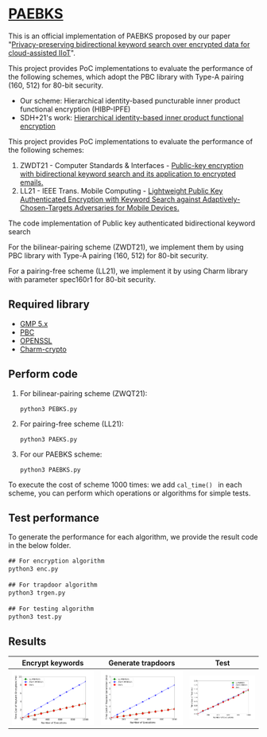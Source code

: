 # [PAEBKS](https://www.sciencedirect.com/science/article/abs/pii/S1383762122001631)

This is an official implementation of PAEBKS proposed by our paper "[Privacy-preserving bidirectional keyword search over encrypted data for cloud-assisted IIoT](https://www.sciencedirect.com/science/article/abs/pii/S1383762122001631)". 

This project provides PoC implementations to evaluate the performance of the following schemes, which adopt the PBC library with Type-A pairing (160, 512) for 80-bit security.

- Our scheme: Hierarchical identity-based puncturable inner product functional encryption (HIBP-IPFE)
- SDH+21's work: [Hierarchical identity-based inner product functional encryption](https://doi.org/10.1016/j.ins.2021.05.062)

This project provides PoC implementations to evaluate the performance of the following schemes:

1. ZWDT21 - Computer Standards & Interfaces - [Public-key encryption with bidirectional keyword search and its application to encrypted emails.](https://doi.org/10.1016/j.csi.2021.103542) 
2. LL21 - IEEE Trans. Mobile Computing - [Lightweight Public Key Authenticated Encryption with Keyword Search against Adaptively-Chosen-Targets Adversaries for Mobile Devices.](https://doi.org/10.1109/TII.2020.3006474)

The code implementation of Public key authenticated bidirectional keyword search

For the bilinear-pairing scheme (ZWDT21), we implement them by using PBC library with Type-A pairing (160, 512) for 80-bit security.

For a pairing-free scheme (LL21), we implement it by using Charm library with parameter spec160r1 for 80-bit security.

## Required library

- [GMP 5.x](http://gmplib.org/)
- [PBC](http://crypto.stanford.edu/pbc/news.html)
- [OPENSSL](http://www.openssl.org/)
- [Charm-crypto](https://jhuisi.github.io/charm/install_source.html)

## Perform code

1. For bilinear-pairing scheme (ZWQT21):

   ```
   python3 PEBKS.py
   ```

2. For pairing-free scheme (LL21):

   ```
   python3 PAEKS.py
   ```

3. For our PAEBKS scheme:

   ```
   python3 PAEBKS.py
   ```

To execute the cost of scheme 1000 times: we add `cal_time() ` in each scheme, you can perform which operations or algorithms for simple tests.

## Test performance

To generate the performance for each algorithm, we provide the result code in the below folder.

```
## For encryption algorithm
python3 enc.py

## For trapdoor algorithm
python3 trgen.py

## For testing algorithm
python3 test.py
```

## Results

 

| Encrypt keywords  | Generate trapdoors    | Test                |
| ----------------- | --------------------- | ------------------- |
| ![enc](./enc.png) | ![trgen](./trgen.png) | ![test](./test.png) |

